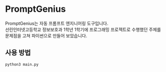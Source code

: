# PromptGenius

PromptGenius는 자동 프롬프트 엔지니어링 도구입니다.<br>
선린인터넷고등학교 정보보호과 1학년 1학기에 프로그래밍 프로젝트로 수행했던 주제를 문제점을 고쳐 파이썬으로 만들어 보았습니다.

## 사용 방법


```bash
python3 main.py
```